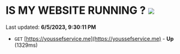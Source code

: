 # IS MY WEBSITE RUNNING ? [![](https://img.shields.io/static/v1?label=Sponsor&message=%E2%9D%A4&logo=GitHub&color=%23fe8e86)](https://github.com/sponsors/<username>)

Last updated: **6/5/2023, 9:30:11 PM**

- `GET` [https://youssefservice.me](https://youssefservice.me) - **Up** (1329ms)
